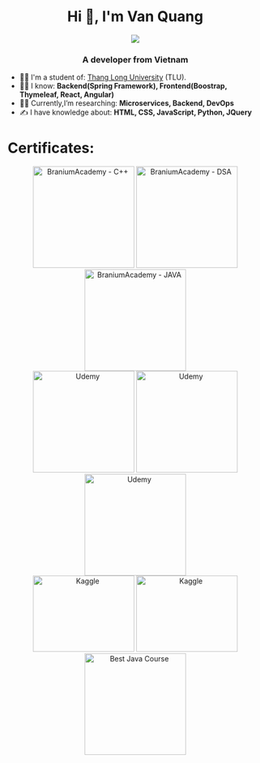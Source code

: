<h1 align="center">Hi 👋, I'm Van Quang</h1>
<p align="center"><img src="https://img.icons8.com/color/48/000000/vietnam-circular.png"/></p>
<h3 align="center">A developer from Vietnam </h3>

- 👨‍🎓 I'm a student of: [Thang Long University](https://thanglong.edu.vn/) (TLU).
- 🙋‍♂️ I know: **Backend(Spring Framework), Frontend(Boostrap, Thymeleaf, React, Angular)**
- 👨‍💻 Currently,I’m researching: **Microservices, Backend, DevOps**
- ✍ I have knowledge about: **HTML, CSS, JavaScript, Python, JQuery**


<!--	## 📫 How to reach me:-->

<!--	<p align="center">-->
<!--		<a href="https://www.linkedin.com/in/quang-nguyen-56475b229" >-->
<!--			<img src="https://img.icons8.com/fluent/48/000000/linkedin.png"/>-->

<!--			<a href="https://www.facebook.com/vanquanq18" alt="Facebook">-->
<!--				<img src="https://img.icons8.com/fluent/48/000000/facebook-new.png"/>-->

<!--				<a href="https://github.com/vanquanq" alt="Github">-->
<!--					<img src="https://img.icons8.com/fluent/48/000000/github.png"/>-->

<!--					<a href="https://www.youtube.com/channel/UCXt3U_DM6Y-slWjFwA505ZQ" alt="Youtube channel" >-->
<!--						<img src="https://img.icons8.com/fluent/48/000000/youtube-play.png"/>-->
<!--	</p>-->


<!-- ## Languages and Tools: -->
<!--	<img align="left" alt="Visual Studio Code" width="70px" src="https://img.icons8.com/nolan/344/visual-studio-code-2019.png" />-->
<!--	<img align="left" alt="Spring Boot" width="70px" src="https://img.icons8.com/color/48/spring-logo.png"  />-->
<!--	<img align="left" alt="Java" width="70px" src="https://user-images.githubusercontent.com/25181517/117201156-9a724800-adec-11eb-9a9d-3cd0f67da4bc.png" />-->
<!--	<img align="left" alt="IntelliJ" width="70px" src="https://img.icons8.com/?size=100&id=F7REdHlg6KJX&format=png" />-->
<!--	<img align="left" alt="React" width="70px" src="https://user-images.githubusercontent.com/25181517/183897015-94a058a6-b86e-4e42-a37f-bf92061753e5.png" />-->

<!--	<table style="width:100%;" >-->
<!--		<tr>-->
<!--			<p align="center">-->
<!--				<img src="https://cdn.dribbble.com/users/1059583/screenshots/4171367/coding-freak.gif" alt="dev" width="40%"/>-->
<!--			</p>-->
<!--		</tr>-->
<!--	</table>-->


# Certificates:
<p align="center">
    <img alt="BraniumAcademy - C++" title="BraniumAcademy - C++" src="https://i.imgur.com/pGU1EsX.jpg" width="200px" />
    <img alt="BraniumAcademy - DSA" title="BraniumAcademy - C++" src="https://i.imgur.com/pGU1EsX.jpg" width="200px" />
    <img alt="BraniumAcademy - JAVA" title="BraniumAcademy - JAVA" src="https://i.imgur.com/3Wg6zw1.jpeg" width="200px" />
    <br>
    <img alt="Udemy" title="The Complete JavaScript Course 2023: From Zero to Expert!" src="https://i.ibb.co/pvw6TQT/UC-1d0da359-15b9-41b1-96ad-01b1114eb510.jpg" width="200px" />
    <img alt="Udemy" title="[NEW] Spring Boot 3, Spring 6 & Hibernate for Beginners!" src="https://i.imgur.com/yj9ipJq.jpeg" width="200px" />
    <img alt="Udemy" title=" Full Stack: React and Java Spring Boot - The Developer Guide " src="https://i.imgur.com/rSUWpXk.jpeg" width="200px" />
    <br>
    <img alt="Kaggle" src="https://github.com/QNit18/QNit18/assets/102747666/edcd29c2-d53b-4510-af8a-5f7c2d71a447" width="200px" height="150px" />
    <img alt="Kaggle" title="Intermediate Machine Learning " src="https://i.imgur.com/BUhuaeN.png" width="200px" height="150px"/>
    <img alt="Best Java Course" src="https://github.com/QNit18/QNit18/assets/102747666/b1c01bb6-7e3c-4ecb-b127-6d853efb2209" width="200px"/>

</p>
